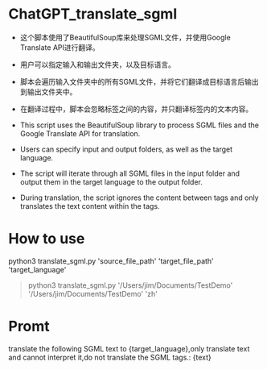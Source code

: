 # ChatGPT_translate_sgml
- 这个脚本使用了BeautifulSoup库来处理SGML文件，并使用Google Translate API进行翻译。
- 用户可以指定输入和输出文件夹，以及目标语言。
- 脚本会遍历输入文件夹中的所有SGML文件，并将它们翻译成目标语言后输出到输出文件夹中。
- 在翻译过程中，脚本会忽略标签之间的内容，并只翻译标签内的文本内容。

- This script uses the BeautifulSoup library to process SGML files and the Google Translate API for translation. 
- Users can specify input and output folders, as well as the target language. 
- The script will iterate through all SGML files in the input folder and output them in the target language to the output folder. 
- During translation, the script ignores the content between tags and only translates the text content within the tags.

# How to use
python3 translate_sgml.py 'source_file_path' 'target_file_path' 'target_language'

> python3 translate_sgml.py '/Users/jim/Documents/TestDemo' '/Users/jim/Documents/TestDemo' 'zh'

# Promt
translate the following SGML text to {target_language},only translate text and cannot interpret it,do not translate the SGML tags.: {text}
